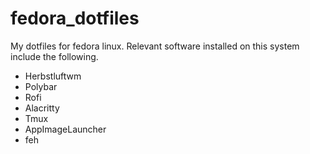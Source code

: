# fedora_dotfiles
My dotfiles for fedora linux. Relevant software installed on this system include the following.

- Herbstluftwm
- Polybar
- Rofi
- Alacritty
- Tmux
- AppImageLauncher
- feh

